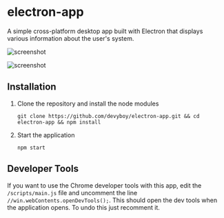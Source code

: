 # electron-app
A simple cross-platform desktop app built with Electron that displays various information about the user's system.

![screenshot](https://i.imgur.com/xKqjftA.png)

![screenshot](https://i.imgur.com/iFGn6yl.png)

## Installation
1. Clone the repository and install the node modules

   `git clone https://github.com/devyboy/electron-app.git && cd electron-app && npm install`
2. Start the application

   `npm start`
## Developer Tools
If you want to use the Chrome developer tools with this app, edit the `/scripts/main.js` file and uncomment the line `//win.webContents.openDevTools();`. This should open the dev tools when the application opens. To undo this just recomment it.  
